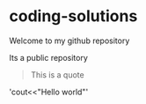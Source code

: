 # coding-solutions
<html>

    
  <body> Welcome to my github repository </body>
 
  Its a public repository <br> 
  > This is a quote

'cout<<"Hello world"'
</html>



